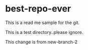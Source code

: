 # best-repo-ever

This is a read me sample for the git.

This is a test directory..please ignore.

This change is from new-branch-2